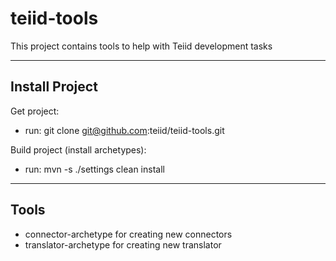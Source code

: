 teiid-tools
===========

This project contains tools to help with Teiid development tasks

-------
Install Project
-------

Get project:
-   run: git clone git@github.com:teiid/teiid-tools.git

Build project (install archetypes):

-   run:  mvn -s ./settings clean install

------
Tools
------

-   connector-archetype  for creating new connectors
-   translator-archetype  for creating new translator




